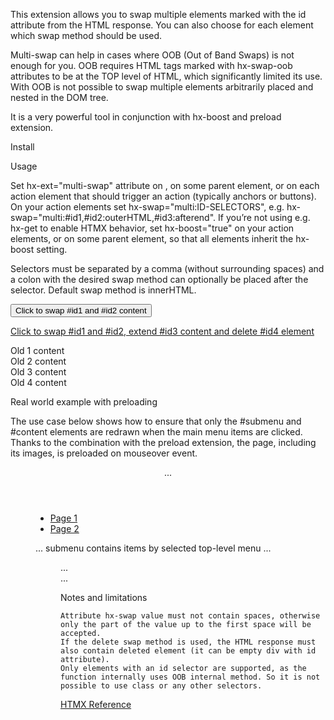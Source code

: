 This extension allows you to swap multiple elements marked with the id attribute from the HTML response. You can also choose for each element which swap method should be used.

Multi-swap can help in cases where OOB (Out of Band Swaps) is not enough for you. OOB requires HTML tags marked with hx-swap-oob attributes to be at the TOP level of HTML, which significantly limited its use. With OOB is not possible to swap multiple elements arbitrarily placed and nested in the DOM tree.

It is a very powerful tool in conjunction with hx-boost and preload extension.

Install
<script src="https://unpkg.com/htmx.org/dist/ext/multi-swap.js"></script>

Usage

Set hx-ext="multi-swap" attribute on <body>, on some parent element, or on each action element that should trigger an action (typically anchors or buttons).
On your action elements set hx-swap="multi:ID-SELECTORS", e.g. hx-swap="multi:#id1,#id2:outerHTML,#id3:afterend".
If you’re not using e.g. hx-get to enable HTMX behavior, set hx-boost="true" on your action elements, or on some parent element, so that all elements inherit the hx-boost setting.

Selectors must be separated by a comma (without surrounding spaces) and a colon with the desired swap method can optionally be placed after the selector. Default swap method is innerHTML.

<body hx-boost="true" hx-ext="multi-swap">
   <!-- simple example how to swap #id1 and #id2 from /example by innerHTML (default swap method) -->
   <button hx-get="/example" hx-swap="multi:#id1,#id2">Click to swap #id1 and #id2 content</button>

   <!-- advanced example how to swap multiple elements from /example by different swap methods -->
   <a href="/example" hx-swap="multi:#id1,#id2:outerHTML,#id3:beforeend,#id4:delete">Click to swap #id1 and #id2, extend #id3 content and delete #id4 element</a>

   <div id="id1">Old 1 content</div>
   <div id="id2">Old 2 content</div>
   <div id="id3">Old 3 content</div>
   <div id="id4">Old 4 content</div>
</body>

Real world example with preloading

The use case below shows how to ensure that only the #submenu and #content elements are redrawn when the main menu items are clicked. Thanks to the combination with the preload extension, the page, including its images, is preloaded on mouseover event.

<head>
  <script src="/path/to/htmx.js"></script>
  <script src="/path/to/ext/multi-swap.js"></script>
  <script src="/path/to/ext/preload.js"></script>
</head>
<body hx-ext="multi-swap,preload">
  <header>...</header>
  <menu hx-boost="true">
    <ul>
      <li><a href="/page-1" hx-swap="multi:#submenu,#content" preload="mouseover" preload-images="true">Page 1</a></li>
      <li><a href="/page-2" hx-swap="multi:#submenu,#content" preload="mouseover" preload-images="true">Page 2</a></li>
    </ul>
    <div id="submenu">... submenu contains items by selected top-level menu ...</div>
  <menu>
  <main id="content">...</div>
  <footer>...</footer>
</body>

Notes and limitations

    Attribute hx-swap value must not contain spaces, otherwise only the part of the value up to the first space will be accepted.
    If the delete swap method is used, the HTML response must also contain deleted element (it can be empty div with id attribute).
    Only elements with an id selector are supported, as the function internally uses OOB internal method. So it is not possible to use class or any other selectors.

[HTMX Reference](https://htmx.org/extensions/multi-swap/)
